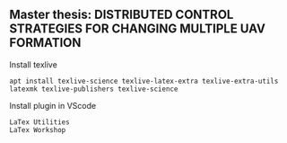 ## Master thesis: DISTRIBUTED CONTROL STRATEGIES FOR CHANGING MULTIPLE UAV FORMATION

Install texlive
```
apt install texlive-science texlive-latex-extra texlive-extra-utils latexmk texlive-publishers texlive-science

```

Install plugin in VScode
```
LaTex Utilities
LaTex Workshop
```